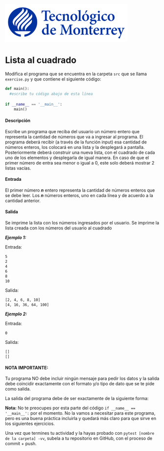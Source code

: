 ![Tec de Monterrey](../../images/logotecmty.png)
# Lista al cuadrado

Modifica el programa que se encuentra en la carpeta `src` que se llama
`exercise.py` y que contiene el siguiente código:

```python
def main():
  #escribe tu código abajo de esta línea

if __name__ == '__main__':
    main()
```

#### Descripción
Escribe un programa que reciba del usuario un número entero que representa la cantidad de números que va a ingresar al programa. 
El programa deberá recibir (a través de la función input) esa cantidad de números enteros, los colocará en una lista y la desplegará a pantalla. 
Posteriormente deberá construir una nueva lista, con el cuadrado de cada uno de los elementos y desplegarla de igual manera.
En caso de que el primer número de entra sea menor o igual a 0, este solo deberá mostrar 2 listas vacías. 

#### Entrada
El primer número ***n*** entero representa la cantidad de números enteros que se debe leer.
Los ***n*** números enteros, uno en cada línea y de acuerdo a la cantidad anterior.

#### Salida
Se imprime la lista con los números ingresados por el usuario.
Se imprime la lista creada con los números del usuario al cuadrado


***Ejemplo 1:***

Entrada:
```
5
2
4
6
8
10
```

Salida:
```
[2, 4, 6, 8, 10]
[4, 16, 36, 64, 100]
```

***Ejemplo 2:***

Entrada:
```
0
```

Salida:
```
[]
[]
```

#### NOTA IMPORTANTE:
Tu programa NO debe incluir ningún mensaje para pedir los datos y la salida debe coincidir exactamente con el formato y/o tipo de dato que se te pide como salida.

La salida del programa debe de ser exactamente de la siguiente forma:

**Nota:** No te preocupes por esta parte del código
`if __name__ == '__main__':` por el momento.
No la vamos a necesitar para este programa, pero es una buena práctica
incluirla y quedará más claro para que sirve en los siguientes ejercicios.

Una vez que termines tu actividad y la hayas probado con
`pytest [nombre de la carpeta] -vv`, subela a tu repositorio en GitHub,
con el proceso de commit + push.